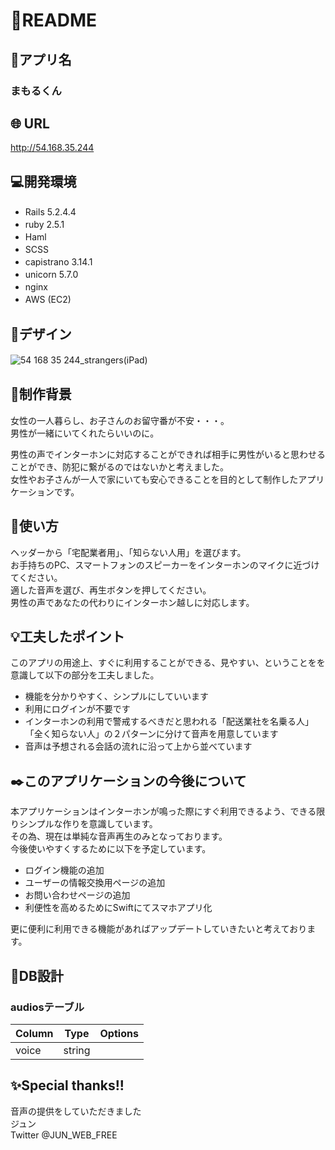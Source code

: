 # :cherry_blossom:README

## :house_with_garden:アプリ名
### まもるくん

## :globe_with_meridians: URL
http://54.168.35.244

## :computer:開発環境
- Rails 5.2.4.4　　
- ruby 2.5.1　　
- Haml　　
- SCSS　　
- capistrano 3.14.1　　
- unicorn 5.7.0　　
- nginx　　
- AWS (EC2)　　

## :art:デザイン
![54 168 35 244_strangers(iPad)](https://user-images.githubusercontent.com/62837444/98439601-4a187700-2136-11eb-94ee-736e4e86764c.png)　　

## :key:制作背景
女性の一人暮らし、お子さんのお留守番が不安・・・。  
男性が一緒にいてくれたらいいのに。  

男性の声でインターホンに対応することができれば相手に男性がいると思わせることができ、防犯に繋がるのではないかと考えました。  
女性やお子さんが一人で家にいても安心できることを目的として制作したアプリケーションです。  　　

## :beginner:使い方
ヘッダーから「宅配業者用」、「知らない人用」を選びます。  
お手持ちのPC、スマートフォンのスピーカーをインターホンのマイクに近づけてください。  
適した音声を選び、再生ボタンを押してください。  
男性の声であなたの代わりにインターホン越しに対応します。    　　

## :bulb:工夫したポイント
このアプリの用途上、すぐに利用することができる、見やすい、ということをを意識して以下の部分を工夫しました。
- 機能を分かりやすく、シンプルにしていいます
- 利用にログインが不要です
- インターホンの利用で警戒するべきだと思われる「配送業社を名乗る人」「全く知らない人」の２パターンに分けて音声を用意しています
- 音声は予想される会話の流れに沿って上から並べています

## :black_nib:このアプリケーションの今後について
本アプリケーションはインターホンが鳴った際にすぐ利用できるよう、できる限りシンプルな作りを意識しています。  
その為、現在は単純な音声再生のみとなっております。  
今後使いやすくするために以下を予定しています。    

- ログイン機能の追加
- ユーザーの情報交換用ページの追加
- お問い合わせページの追加
- 利便性を高めるためにSwiftにてスマホアプリ化

更に便利に利用できる機能があればアップデートしていきたいと考えております。　　　　


## :seedling:DB設計
### audiosテーブル
|Column|Type|Options|
|------|----|-------|
|voice|string||


## :sparkles:Special thanks!!
音声の提供をしていただきました  
ジュン  
Twitter @JUN_WEB_FREE
